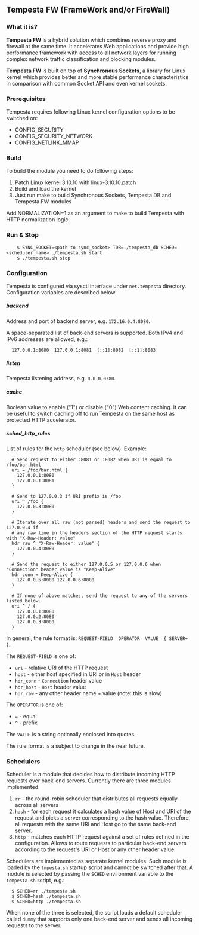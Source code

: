 ## Tempesta FW (FrameWork and/or FireWall)


### What it is?

**Tempesta FW** is a hybrid solution which combines reverse proxy and firewall
at the same time. It accelerates Web applications and provide high performance
framework with access to all network layers for running complex network traffic
classification and blocking modules.

**Tempesta FW** is built on top of **Synchronous Sockets**,
a library for Linux kernel which provides better and more stable performance
characteristics in comparison with common Socket API and even kernel sockets.


### Prerequisites

Tempesta requires following Linux kernel configuration options to be switched on:

* CONFIG\_SECURITY
* CONFIG\_SECURITY\_NETWORK
* CONFIG\_NETLINK\_MMAP


### Build

To build the module you need to do following steps:

1. Patch Linux kernel 3.10.10 with linux-3.10.10.patch
2. Build and load the kernel
3. Just run make to build Synchronous Sockets, Tempesta DB and Tempesta FW
   modules

Add NORMALIZATION=1 as an argument to make to build Tempesta with HTTP
normalization logic.


### Run & Stop

        $ SYNC_SOCKET=<path to sync_socket> TDB=./tempesta_db SCHED=<scheduler_name> ./tempesta.sh start
        $ ./tempesta.sh stop

### Configuration

Tempesta is configured via sysctl interface under `net.tempesta` directory.
Configuration variables are described below.

##### backend

Address and port of backend server, e.g. `172.16.0.4:8080`.

A space-separated list of back-end servers is supported. Both IPv4 and IPv6 addresses are allowed, e.g.:

      127.0.0.1:8080  127.0.0.1:8081  [::1]:8082  [::1]:8083


##### listen

Tempesta listening address, e.g. `0.0.0.0:80`.

##### cache

Boolean value to enable ("1") or disable ("0") Web content caching.
It can be useful to switch caching off to run Tempesta on the same host as
protected HTTP accelerator.

##### sched_http_rules

List of rules for the `http` scheduler (see below).
Example:

      # Send request to either :8081 or :8082 when URI is equal to /foo/bar.html
      uri = /foo/bar.html {
      	127.0.0.1:8080
      	127.0.0.1:8081
      }
      
      # Send to 127.0.0.3 if URI prefix is /foo
      uri ^ /foo {
      	127.0.0.3:8080
      }
      
      # Iterate over all raw (not parsed) headers and send the request to 127.0.0.4 if
      # any raw line in the headers section of the HTTP request starts with "X-Raw-Header: value"
      hdr_raw ^ "X-Raw-Header: value" {
      	127.0.0.4:8080
      }
      
      # Send the request to either 127.0.0.5 or 127.0.0.6 when "Connection" header value is "Keep-Alive"
      hdr_conn = Keep-Alive {
      	127.0.0.5:8080 127.0.0.6:8080
      }
      
      # If none of above matches, send the request to any of the servers listed below.
      uri ^ / {
      	127.0.0.1:8080
      	127.0.0.2:8080
      	127.0.0.3:8080
      }


In general, the rule format is: `REQUEST-FIELD  OPERATOR  VALUE  { SERVER+ }`.

The `REQUEST-FIELD` is one of:
* `uri` - relative URI of the HTTP request
* `host` - either host specified in URI or in `Host` header
* `hdr_conn` - `Connection` header value
* `hdr_host` - `Host` header value
* `hdr_raw` - any other header name + value (note: this is slow)

The `OPERATOR` is one of:
* `=` - equal
* `^` - prefix

The `VALUE` is a string optionally enclosed into quotes.

The rule format is a subject to change in the near future.

### Schedulers

Scheduler is a module that decides how to distribute incoming HTTP requests over back-end servers.
Currently there are three modules implemented:

1. `rr` - the round-robin scheduler that distributes all requests equally across all servers
2. `hash` - for each request it calculates a hash value of Host and URI of the request and picks a server corresponding to the hash value. Therefore, all requests with the same URI and Host go to the same back-end server.
3. `http` - matches each HTTP request against a set of rules defined in the configuration. Allows to route requests to particular back-end servers according to the request's URI or Host or any other header value.

Schedulers are implemented as separate kernel modules. Such module is loaded by the `tmpesta.sh` startup script and cannot be switched after that. A module is selected by passing the `SCHED` environment variable to the `tempesta.sh` script, e.g.:

      $ SCHED=rr ./tempesta.sh 
      $ SCHED=hash ./tempesta.sh
      $ SCHED=http ./tempesta.sh

When none of the three is selected, the script loads a default scheduler called `dummy` that supports only one back-end server and sends all incoming requests to the server.

